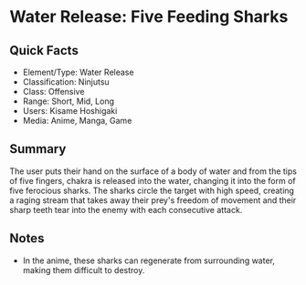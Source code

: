 # Water Release: Five Feeding Sharks

## Quick Facts
- Element/Type: Water Release
- Classification: Ninjutsu
- Class: Offensive
- Range: Short, Mid, Long
- Users: Kisame Hoshigaki
- Media: Anime, Manga, Game

## Summary
The user puts their hand on the surface of a body of water and from the tips of five fingers, chakra is released into the water, changing it into the form of five ferocious sharks. The sharks circle the target with high speed, creating a raging stream that takes away their prey's freedom of movement and their sharp teeth tear into the enemy with each consecutive attack.

## Notes
- In the anime, these sharks can regenerate from surrounding water, making them difficult to destroy.
